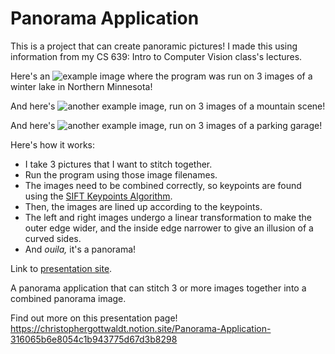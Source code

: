 # Panorama Application  
  
This is a project that can create panoramic pictures! I made this using 
information from my CS 639: Intro to Computer Vision class's lectures.  

Here's an ![example image](<img url>) where the program
was run on 3 images of a winter lake in Northern Minnesota!  
  
And here's ![another example image](<img url>), run on 3 images of
a mountain scene!  
  
And here's ![another example image](<img url>), run on 3 images of
a parking garage!  

  
Here's how it works:
- I take 3 pictures that I want to stitch together.
- Run the program using those image filenames.
- The images need to be combined correctly, so keypoints are found using the 
[SIFT Keypoints Algorithm](https://en.wikipedia.org/wiki/Scale-invariant_feature_transform).
- Then, the images are lined up according to the keypoints.
- The left and right images undergo a linear transformation to make the outer 
edge wider, and the inside edge narrower to give an illusion of a curved sides. 
- And *ouila,* it's a panorama!  

Link to [presentation site](https://christophergottwaldt.notion.site/Panorama-Application-316065b6e8054c1b943775d67d3b8298).





A panorama application that can stitch 3 or more images together into a combined panorama image.

Find out more on this presentation page!
https://christophergottwaldt.notion.site/Panorama-Application-316065b6e8054c1b943775d67d3b8298
